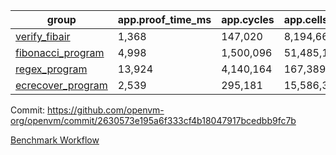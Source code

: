 | group | app.proof_time_ms | app.cycles | app.cells_used | leaf.proof_time_ms | leaf.cycles | leaf.cells_used |
| -- | -- | -- | -- | -- | -- | -- |
| [verify_fibair](https://github.com/openvm-org/openvm/blob/benchmark-results/benchmarks/verify_fibair-2630573e195a6f333cf4b18047917bcedbb9fc7b.md) | 1,368 |  147,020 |  8,194,664 |- | - | - |
| [fibonacci_program](https://github.com/openvm-org/openvm/blob/benchmark-results/benchmarks/fibonacci-2630573e195a6f333cf4b18047917bcedbb9fc7b.md) | 4,998 |  1,500,096 |  51,485,167 | 4,157 |  815,547 |  38,847,124 |
| [regex_program](https://github.com/openvm-org/openvm/blob/benchmark-results/benchmarks/regex-2630573e195a6f333cf4b18047917bcedbb9fc7b.md) | 13,924 |  4,140,164 |  167,389,450 | 17,071 |  2,902,417 |  173,739,397 |
| [ecrecover_program](https://github.com/openvm-org/openvm/blob/benchmark-results/benchmarks/ecrecover-2630573e195a6f333cf4b18047917bcedbb9fc7b.md) | 2,539 |  295,181 |  15,586,346 | 13,606 |  2,253,300 |  133,785,677 |


Commit: https://github.com/openvm-org/openvm/commit/2630573e195a6f333cf4b18047917bcedbb9fc7b

[Benchmark Workflow](https://github.com/openvm-org/openvm/actions/runs/13771274681)
